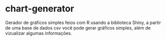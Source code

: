 # chart-generator
Gerador de gráficos simples feios com R usando a biblioteca Shiny, a partir de uma base de dados csv você pode gerar gráficos simples, além de vizualizar algumas informações. 

